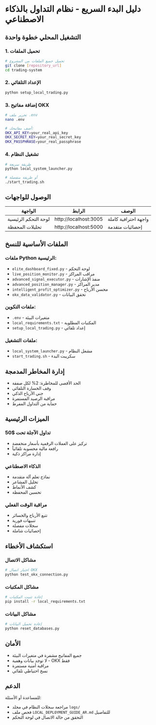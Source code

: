 # دليل البدء السريع - نظام التداول بالذكاء الاصطناعي

## التشغيل المحلي خطوة واحدة

### 1. تحميل الملفات
```bash
# تحميل جميع الملفات من المشروع
git clone [repository_url]
cd trading-system
```

### 2. الإعداد التلقائي
```bash
python setup_local_trading.py
```

### 3. إضافة مفاتيح OKX
```bash
# تحرير ملف .env
nano .env

# أضف مفاتيحك:
OKX_API_KEY=your_real_api_key
OKX_SECRET_KEY=your_real_secret_key
OKX_PASSPHRASE=your_real_passphrase
```

### 4. تشغيل النظام
```bash
# طريقة سريعة
python local_system_launcher.py

# أو طريقة منفصلة
./start_trading.sh
```

## الوصول للواجهات

| الواجهة | الرابط | الوصف |
|---------|---------|--------|
| لوحة التحكم الرئيسية | http://localhost:3005 | واجهة احترافية كاملة |
| تحليلات المحفظة | http://localhost:5000 | إحصائيات متقدمة |

## الملفات الأساسية للنسخ

### ملفات Python الرئيسية:
- `elite_dashboard_fixed.py` - لوحة التحكم
- `live_position_monitor.py` - مراقب المراكز
- `advanced_signal_executor.py` - منفذ الإشارات
- `advanced_position_manager.py` - مدير المراكز
- `intelligent_profit_optimizer.py` - محسن الأرباح
- `okx_data_validator.py` - تحقق البيانات

### ملفات التكوين:
- `.env` - متغيرات البيئة
- `local_requirements.txt` - المكتبات المطلوبة
- `setup_local_trading.py` - إعداد تلقائي

### ملفات التشغيل:
- `local_system_launcher.py` - مشغل النظام
- `start_trading.sh` - سكريبت البدء

## إدارة المخاطر المدمجة

- الحد الأقصى للمخاطرة: 2% لكل صفقة
- وقف الخسارة التلقائي
- جني الأرباح الذكي
- مراقبة الرصيد المستمرة
- حماية من التداول المفرط

## الميزات الرئيسية

### تداول الآجلة تحت $50
- تركيز على العملات الرقمية بأسعار منخفضة
- رافعة مالية محسوبة تلقائياً
- إدارة مراكز ذكية

### الذكاء الاصطناعي
- نماذج تعلم آلة متقدمة
- تحليل المشاعر
- كشف الأنماط
- تحسين المحفظة

### مراقبة الوقت الفعلي
- تتبع الأرباح والخسائر
- تنبيهات فورية
- سجلات مفصلة
- إحصائيات شاملة

## استكشاف الأخطاء

### مشاكل الاتصال
```bash
# اختبار اتصال OKX
python test_okx_connection.py
```

### مشاكل المكتبات
```bash
# إعادة تثبيت المكتبات
pip install -r local_requirements.txt
```

### مشاكل البيانات
```bash
# إعادة تحميل البيانات
python reset_databases.py
```

## الأمان

- جميع المفاتيح مشفرة في متغيرات البيئة
- لا توجد بيانات وهمية - OKX فقط
- مراقبة أمنية مستمرة
- نسخ احتياطي تلقائي

## الدعم

للمساعدة أو الأسئلة:
- مراجعة سجلات النظام في مجلد `logs/`
- فحص ملف `LOCAL_DEPLOYMENT_GUIDE_AR.md` للتفاصيل
- التحقق من حالة الاتصال في لوحة التحكم